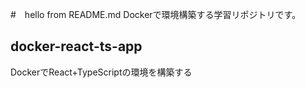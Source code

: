 #　hello from README.md
Dockerで環境構築する学習リポジトリです。

## docker-react-ts-app
DockerでReact+TypeScriptの環境を構築する